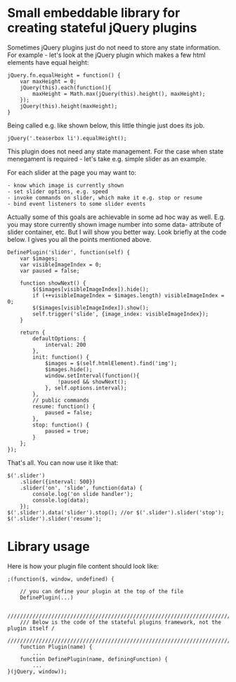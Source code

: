 Small embeddable library for creating stateful jQuery plugins
====================================================

Sometimes jQuery plugins just do not need to store any state information.
For example - let's look at the jQuery plugin which makes a few html elements have equal height:

    jQuery.fn.equalHeight = function() {
        var maxHeight = 0;
        jQuery(this).each(function(){
            maxHeight = Math.max(jQuery(this).height(), maxHeight);
        });
        jQuery(this).height(maxHeight);
    }

Being called e.g. like shown below, this little thingie just does its job.

    jQuery('.teaserbox li').equalHeight();

This plugin does not need any state management. For the case when state menegament is required - let's 
take e.g. simple slider as an example.

For each slider at the page you may want to:

    - know which image is currently shown
    - set slider options, e.g. speed
    - invoke commands on slider, which make it e.g. stop or resume
    - bind event listeners to some slider events

Actually some of this goals are achievable in some ad hoc way as well. E.g. you may store currently shown
image number into some data- attribute of slider container, etc. But I will show you better way.
Look briefly at the code below. I gives you all the points mentioned above.

    DefinePlugin('slider', function(self) {
        var $images;
        var visibleImageIndex = 0;
        var paused = false;

        function showNext() {
            $($images[visibleImageIndex]).hide();
            if (++visibleImageIndex = $images.length) visibleImageIndex = 0;
            $($images[visibleImageIndex]).show();
            self.trigger('slide', {image_index: visibleImageIndex});
        }

        return {
            defaultOptions: {
                interval: 200
            },
            init: function() {
                $images = $(self.htmlElement).find('img');
                $images.hide();
                window.setInterval(function(){                    
                    !paused && showNext();
                }, self.options.interval);
            },
            // public commands
            resume: function() {
                paused = false;
            },
            stop: function() {
                paused = true;
            }
        };
    });

That's all. You can now use it like that:

    $('.slider')
        .slider({interval: 500})
        .slider('on', 'slide', function(data) {
            console.log('on slide handler');
            console.log(data);
        });
    $('.slider').data('slider').stop(); //or $('.slider').slider('stop');
    $('.slider').slider('resume');


Library usage
=============

Here is how your plugin file content should look like:

    ;(function($, window, undefined) {

        // you can define your plugin at the top of the file
        DefinePlugin(...)

        ////////////////////////////////////////////////////////////////////////////////
        /// Below is the code of the stateful plugins framework, not the plugin itself /
        ////////////////////////////////////////////////////////////////////////////////
        function Plugin(name) {
            ...
        function DefinePlugin(name, definingFunction) {
            ...
    }(jQuery, window));